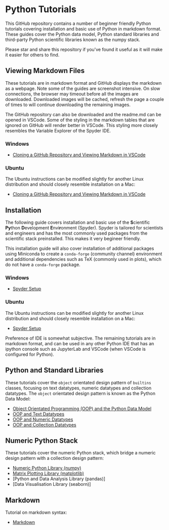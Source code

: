 # Python Tutorials

This GitHub repository contains a number of beginner friendly Python tutorials covering installation and basic use of Python in markdown format. These guides cover the Python data model, Python standard libraries and third-party Python scientific libraries known as the numpy stack. 

Please star and share this repository if you've found it useful as it will make it easier for others to find. 

## Viewing Markdown Files

These tutorials are in markdown format and GitHub displays the markdown as a webpage. Note some of the guides are screenshot intensive. On slow connections, the browser may timeout before all the images are downloaded. Downloaded images will be cached, refresh the page a couple of times to will continue downloading the remaining images. 

The GitHub repository can also be downloaded and the readme.md can be opened in VSCode. Some of the styling in the markdown tables that are ignored on GitHub will render better in VSCode. This styling more closely resembles the Variable Explorer of the Spyder IDE.

### Windows

* [Cloning a GitHub Repository and Viewing Markdown in VSCode](./github_install_windows/readme.md)

### Ubuntu

The Ubuntu instructions can be modified slightly for another Linux distribution and should closely resemble installation on a Mac:

* [Cloning a GitHub Repository and Viewing Markdown in VSCode](./github_install_ubuntu/readme.md)

## Installation

The following guide covers installation and basic use of the **S**cientific **Py**thon **D**evelopment **E**nvi**r**onment (Spyder). Spyder is tailored for scientists and engineers and has the most commonly used packages from the scientific stack preinstalled. This makes it very begineer friendly.

This installation guide will also cover installation of additional packages using Miniconda to create a `conda-forge` (community channel) environment and additional dependencies such as TeX (commonly used in plots), which do not have a `conda-forge` package.

### Windows

* [Spyder Setup](./spyder_install_windows/readme.md)

### Ubuntu

The Ubuntu instructions can be modified slightly for another Linux distribution and should closely resemble installation on a Mac:

* [Spyder Setup](./spyder_install_ubuntu/readme.md)

Preference of IDE is somewhat subjective. The remaining tutorials are in markdown format, and can be used in any other Python IDE that has an ipython console such as JupyterLab and VSCode (when VSCode is configured for Python). 

## Python and Standard Libraries

These tutorials cover the `object` orientated design pattern of `builtins` classes, focusing on text datatypes, numeric datatypes and collection datatypes. The `object` orientated design pattern is known as the Python Data Model:

* [Object Orientated Programming (OOP) and the Python Data Model](./the_python_datamodel/readme.md)
* [OOP and Text Datatypes](./text_datatypes/readme.md)
* [OOP and Numeric Datatypes](./numeric_datatypes/readme.md)
* [OOP and Collection Datatypes](./collection_datatypes/readme.md)

## Numeric Python Stack

These tutorials cover the numeric Python stack, which bridge a numeric design pattern with a collection design pattern:

* [Numeric Python Library (numpy)](./numpy_library/readme.md)
* [Matrix Plotting Library (matplotlib)](./matplotlib_library/readme.md)
* [Python and Data Analysis Library (pandas)]
* [Data Visualisation Library (seaborn)]

## Markdown

Tutorial on markdown syntax:

* [Markdown](./markdown/readme.md)